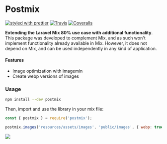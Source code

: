 # Postmix

[![styled with prettier](https://img.shields.io/badge/styled_with-prettier-ff69b4.svg)](https://github.com/prettier/prettier)
[![Travis](https://img.shields.io/travis/alexjoverm/typescript-library-starter.svg)](https://travis-ci.org/alexjoverm/typescript-library-starter)
[![Coveralls](https://img.shields.io/coveralls/alexjoverm/typescript-library-starter.svg)](https://coveralls.io/github/alexjoverm/typescript-library-starter)

**Extending the Laravel Mix 80% use case with additional functionality**. This package was developed
to complement Mix, and as such won't implement functionality already available in Mix. However, it does not depend on Mix, and can be used independently in any kind of application.

#### Features

- Image optimization with imagemin
- Create webp versions of images

### Usage

```bash
npm install --dev postmix
```

Then, import and use the library in your mix file:

```javascript
const { postmix } = require('postmix');

postmix.images('resources/assets/images', 'public/images', { webp: true });
```

![](https://i.imgur.com/g85Wlf0.png)